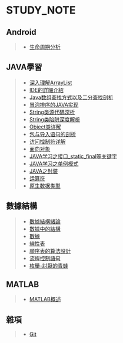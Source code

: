 # STUDY_NOTE
## Android
>* [生命周期分析](https://github.com/kentanvictor/STUDY/blob/master/Android/%E7%94%9F%E5%91%BD%E5%91%A8%E6%9C%9F%E7%9A%84%E5%88%86%E6%9E%90.md)
## JAVA學習
>* [深入理解ArrayList](https://github.com/kentanvictor/STUDY/blob/master/JAVA%E5%AD%A6%E4%B9%A0/%E6%B7%B1%E5%85%A5%E7%90%86%E8%A7%A3ArrayList.md)
>* [IDE的詳細介紹](https://github.com/kentanvictor/STUDY/blob/master/JAVA%E5%AD%A6%E4%B9%A0/IDE%E7%9A%84%E8%AF%A6%E7%BB%86%E4%BB%8B%E7%BB%8D.md)
>* [Java数组查找方式以及二分查找剖析](https://github.com/kentanvictor/STUDY/blob/master/JAVA%E5%AD%A6%E4%B9%A0/Java%E6%95%B0%E7%BB%84%E6%9F%A5%E6%89%BE%E6%96%B9%E5%BC%8F%E4%BB%A5%E5%8F%8A%E4%BA%8C%E5%88%86%E6%9F%A5%E6%89%BE%E5%89%96%E6%9E%90.md)
>* [冒泡排序的JAVA实现](https://github.com/kentanvictor/STUDY/blob/master/JAVA%E5%AD%A6%E4%B9%A0/%E5%86%92%E6%B3%A1%E6%8E%92%E5%BA%8F%E7%9A%84java%E5%AF%A6%E7%8F%BE.md)
>* [String类源代碼深析](https://github.com/kentanvictor/JAVA_STUDY/blob/master/JAVA%E5%AD%B8%E7%BF%92/String%E9%A1%9E%E6%BA%90%E4%BB%A3%E7%A2%BC%E6%B7%B1%E6%9E%90.md)
>* [String类陷阱深度解析](https://github.com/kentanvictor/STUDY/blob/master/JAVA%E5%AD%A6%E4%B9%A0/String%E9%A1%9E%E9%99%B7%E9%98%B1%E6%B7%B1%E5%BA%A6%E8%A7%A3%E6%9E%90.md)
>* [Object类详解](https://github.com/kentanvictor/STUDY/blob/master/JAVA%E5%AD%A6%E4%B9%A0/Object%E9%A1%9E%E8%A9%B3%E8%A7%A3.md)
>* [包与导入语句的剖析](https://github.com/kentanvictor/STUDY/blob/master/JAVA%E5%AD%A6%E4%B9%A0/%E5%8C%85%E8%88%87%E5%B0%8E%E5%85%A5%E8%AA%9E%E5%8F%A5%E7%9A%84%E5%89%96%E6%9E%90.md)
>* [访问控制符详解](https://github.com/kentanvictor/STUDY/blob/master/JAVA%E5%AD%A6%E4%B9%A0/%E8%A8%AA%E5%95%8F%E6%8E%A7%E5%88%B6%E7%AC%A6%E8%A9%B3%E8%A7%A3.md)
>* [面向对象](https://github.com/kentanvictor/STUDY/blob/master/JAVA%E5%AD%A6%E4%B9%A0/%E9%9D%A2%E5%90%91%E5%B0%8D%E8%B1%A1.md)
>* [JAVA学习之接口_static_final等关键字](https://github.com/kentanvictor/STUDY/blob/master/JAVA%E5%AD%A6%E4%B9%A0/JAVA%E5%AD%A6%E4%B9%A0%E4%B9%8B%E6%8E%A5%E5%8F%A3_static_final%E7%AD%89%E9%97%9C%E9%8D%B5%E5%AD%97.md)
>* [JAVA学习之单例模式](https://github.com/kentanvictor/STUDY/blob/master/JAVA%E5%AD%A6%E4%B9%A0/JAVA%E5%AD%B8%E7%BF%92%E4%B9%8B%E5%96%AE%E4%BE%8B%E6%A8%A1%E5%BC%8F.md)
>* [JAVA之封装](https://github.com/kentanvictor/STUDY/blob/master/JAVA%E5%AD%A6%E4%B9%A0/JAVA%E4%B9%8B%E5%B0%81%E8%A3%9D.md)
>* [运算符](https://github.com/kentanvictor/STUDY/blob/master/JAVA%E5%AD%A6%E4%B9%A0/%E9%81%8B%E7%AE%97%E7%AC%A6.md)
>* [原生数据类型](https://github.com/kentanvictor/STUDY/blob/master/JAVA%E5%AD%A6%E4%B9%A0/%E5%8E%9F%E7%94%9F%E6%95%B0%E6%8D%AE%E7%B1%BB%E5%9E%8B.md)


## 數據結構
>* [數據結構緒論](https://github.com/kentanvictor/STUDY/blob/master/%E6%95%B8%E6%93%9A%E7%B5%90%E6%A7%8B/%E6%95%B8%E6%93%9A%E7%B5%90%E6%A7%8B%E7%B7%92%E8%AB%96/%E6%95%B8%E6%93%9A%E7%B5%90%E6%A7%8B%E7%B7%92%E8%AB%96.md)
>* [數據中的結構](https://github.com/kentanvictor/STUDY/blob/master/%E6%95%B8%E6%93%9A%E7%B5%90%E6%A7%8B/%E6%95%B8%E6%93%9A%E7%B5%90%E6%A7%8B%E7%B7%92%E8%AB%96/%E6%95%B8%E6%93%9A%E4%B8%AD%E7%9A%84%E7%B5%90%E6%A7%8B.md)
>* [數據](https://github.com/kentanvictor/STUDY/blob/master/%E6%95%B8%E6%93%9A%E7%B5%90%E6%A7%8B/%E6%95%B8%E6%93%9A%E7%B5%90%E6%A7%8B%E7%B7%92%E8%AB%96/%E6%95%B8%E6%93%9A.md)
>* [線性表](https://github.com/kentanvictor/STUDY/blob/master/%E6%95%B8%E6%93%9A%E7%B5%90%E6%A7%8B/%E7%B7%9A%E6%80%A7%E8%A1%A8/%E7%B7%9A%E6%80%A7%E8%A1%A8.md)
>* [順序表的算法設計](https://github.com/kentanvictor/STUDY/blob/master/%E6%95%B8%E6%93%9A%E7%B5%90%E6%A7%8B/%E7%B7%9A%E6%80%A7%E8%A1%A8/%E9%A0%86%E5%BA%8F%E8%A1%A8%E7%9A%84%E7%AE%97%E6%B3%95%E8%A8%AD%E8%A8%88.md)
>* [流程控制語句](https://github.com/kentanvictor/JAVA_STUDY/blob/master/%E6%95%B8%E6%93%9A%E7%B5%90%E6%A7%8B/%E6%B5%81%E7%A8%8B%E6%8E%A7%E5%88%B6%E8%AA%9E%E5%8F%A5.md)
>* [枚舉-討厭的青蛙](https://github.com/kentanvictor/JAVA_STUDY/blob/master/%E6%95%B8%E6%93%9A%E7%B5%90%E6%A7%8B/%E6%9E%9A%E8%88%89-%E8%A8%8E%E5%8E%AD%E7%9A%84%E9%9D%92%E8%9B%99.md)

## MATLAB
>* [MATLAB概述](https://github.com/kentanvictor/STUDY/blob/master/MATLAB%E7%9A%84%E4%BD%BF%E7%94%A8/MATLAB%E6%A6%82%E8%BF%B0.md)

## 雜項
>* [Git](https://github.com/kentanvictor/STUDY/blob/master/Git.md)
